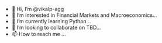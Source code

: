 - 👋 Hi, I’m @vikalp-agg
- 👀 I’m interested in Financial Markets and Macroeconomics...
- 🌱 I’m currently learning Python...
- 💞️ I’m looking to collaborate on TBD...
- 📫 How to reach me <available on request>...

<!---
vikalp-agg/vikalp-agg is a ✨ special ✨ repository because its `README.md` (this file) appears on your GitHub profile.
You can click the Preview link to take a look at your changes.
--->
